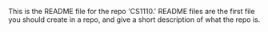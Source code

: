 This is the README file for the repo 'CS1110.' README files are the first file you should create in a repo, and give a short description of what the repo is.
